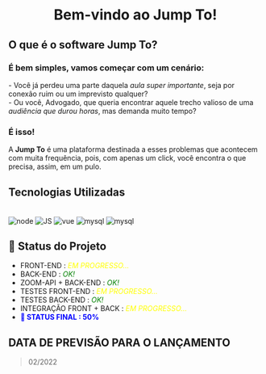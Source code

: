 <h1 style="text-align: center;">Bem-vindo ao Jump To!</h1>

## O que é o software Jump To?
### É bem simples, vamos começar com um cenário:
<p>
- Você já perdeu uma parte daquela <i>aula super importante</i>, seja por conexão ruim ou um imprevisto qualquer? <br> 
- Ou você, Advogado, que queria encontrar aquele trecho valioso de uma <i>audiência que durou horas</i>, mas demanda muito tempo?<br> 
<h3>É isso!</h3>
A <strong>Jump To</strong> é uma plataforma destinada a esses problemas que acontecem com muita frequência, pois, com apenas um click, você encontra o que precisa, assim, em um pulo.
</p>

## Tecnologias Utilizadas
<div style="display: inline_block"><br>
  <img align="center" alt="node" src="https://img.icons8.com/color/48/000000/nodejs.png"/>
  <img align="center" alt="JS" src="https://img.icons8.com/color/48/000000/javascript--v1.png"/>
  <img align="center" alt="vue" src="https://img.icons8.com/external-tal-revivo-color-tal-revivo/48/000000/external-vuejs-an-open-source-javascript-framework-for-building-user-interfaces-and-single-page-applications-logo-color-tal-revivo.png"/>
  <img align="center" alt="mysql" src="https://img.icons8.com/color/48/000000/mysql-logo.png"/>
  <img align="center" alt="mysql" src="https://img.icons8.com/color/48/000000/zoom.png"/>
</div>

## 🎲 Status do Projeto
<div>
    <ul>
        <li>FRONT-END                  : <i style="color: yellow;">EM PROGRESSO...</i></li>
        <li>BACK-END                   : <i style="color: green;">OK!</i></li>
        <li>ZOOM-API + BACK-END        : <i style="color: green;">OK!</i></li>
        <li>TESTES FRONT-END           : <i style="color: yellow;">EM PROGRESSO...</i></li>
        <li>TESTES BACK-END            : <i style="color: green;">OK!</i></li>
        <li>INTEGRAÇÃO FRONT + BACK    : <i style="color: yellow;">EM PROGRESSO...</i></li>
        <li><b style="color:blue;">🚀 STATUS FINAL : 50%</b></li>
    </ul>
    <p </p>
</div>

## DATA DE PREVISÃO PARA O LANÇAMENTO
> 02/2022